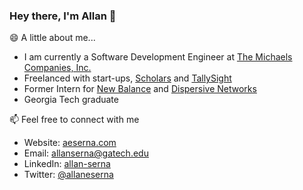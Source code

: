 ### Hey there, I'm Allan 👋


😄 A little about me...
- I am currently a Software Development Engineer at [The Michaels Companies, Inc.](https://www.michaels.com/) 
- Freelanced with start-ups, [Scholars](https://hirescholars.com/) and [TallySight](https://tallysight.com/)
- Former Intern for [New Balance](https://newbalance.com/) and [Dispersive Networks](https://dispersive.io/)
- Georgia Tech graduate


📫 Feel free to connect with me 
- Website: [aeserna.com](https://aeserna.com)
- Email: [allanserna@gatech.edu](mailto:allanserna@gatech.edu)
- LinkedIn: [allan-serna](https://www.linkedin.com/in/allan-serna)
- Twitter: [@allaneserna](https://www.twitter.com/allaneserna)
